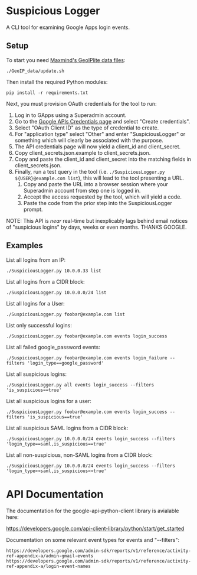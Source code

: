 # Suspicious Logger

A CLI tool for examining Google Apps login events.

## Setup

To start you need [Maxmind's GeoIPlite data files][1]:

    ./GeoIP_data/update.sh

Then install the required Python modules:

    pip install -r requirements.txt

Next, you must provision OAuth credentials for the tool to run:
 1. Log in to GApps using a Superadmin account.
 1. Go to the [Google APIs Credentials page][2] and select "Create credentials".
 1. Select "OAuth Client ID" as the type of credential to create.
 1. For "application type" select "Other" and enter "SuspiciousLogger" or
    something which will clearly be associated with the purpose.
 1. The API credentials page will now yield a client_id and client_secret.
 1. Copy client_secrets.json.example to client_secrets.json.
 1. Copy and paste the client_id and client_secret into the matching fields in
    client_secrets.json.
 1. Finally, run a test query in the tool (i.e. 
    `./SuspiciousLogger.py ${USER}@example.com list`), this will lead to the
    tool presenting a URL.
    1. Copy and paste the URL into a browser session where your Superadmin
       account from step one is logged in.
    1. Accept the access requested by the tool, which will yield a code.
    1. Paste the code from the prior step into the SuspiciousLogger prompt.

NOTE: This API is *near* real-time but inexplicably lags behind email notices of
"suspicious logins" by days, weeks or even months. THANKS GOOGLE.


## Examples

List all logins from an IP:

    ./SuspiciousLogger.py 10.0.0.33 list

List all logins from a CIDR block:

    ./SuspiciousLogger.py 10.0.0.0/24 list

List all logins for a User:

    ./SuspiciousLogger.py foobar@example.com list

List only successful logins:

    ./SuspiciousLogger.py foobar@example.com events login_success

List all failed google_password events:

    ./SuspiciousLogger.py foobar@example.com events login_failure --filters 'login_type==google_password'

List all suspicious logins:

    ./SuspiciousLogger.py all events login_success --filters 'is_suspicious==true'

List all suspicious logins for a user:

    ./SuspiciousLogger.py foobar@example.com events login_success --filters 'is_suspicious==true'

List all suspicious SAML logins from a CIDR block:

    ./SuspiciousLogger.py 10.0.0.0/24 events login_success --filters 'login_type==saml,is_suspicious==true'

List all non-suspicious, non-SAML logins from a CIDR block:

    ./SuspiciousLogger.py 10.0.0.0/24 events login_success --filters 'login_type<>saml,is_suspicious<>true'

API Documentation
=============

The documentation for the google-api-python-client library is avialable here:

   https://developers.google.com/api-client-library/python/start/get_started

Documentation on some relevant event types for events and "--filters":

    https://developers.google.com/admin-sdk/reports/v1/reference/activity-ref-appendix-a/admin-gmail-events
    https://developers.google.com/admin-sdk/reports/v1/reference/activity-ref-appendix-a/login-event-names


[1]: http://dev.maxmind.com/geoip/
[2]: https://console.developers.google.com/apis/credentials
